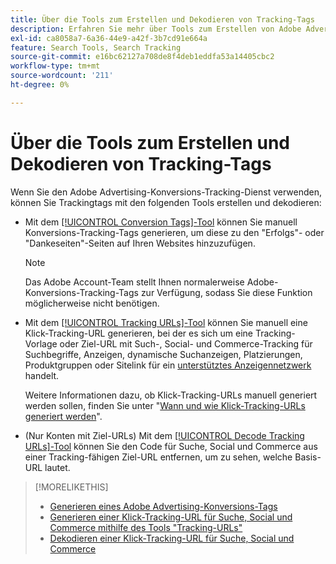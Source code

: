 ```yaml
---
title: Über die Tools zum Erstellen und Dekodieren von Tracking-Tags
description: Erfahren Sie mehr über Tools zum Erstellen von Adobe Advertising-Konversions-Tracking-Tags und Such-, Social- und Commerce-Klick-Tracking-Tags und zum Dekodieren vorhandener Klick-Tracking-Tags.
exl-id: ca8058a7-6a36-44e9-a42f-3b7cd91e664a
feature: Search Tools, Search Tracking
source-git-commit: e16bc62127a708de8f4deb1eddfa53a14405cbc2
workflow-type: tm+mt
source-wordcount: '211'
ht-degree: 0%

---
```


# Über die Tools zum Erstellen und Dekodieren von Tracking-Tags

Wenn Sie den Adobe Advertising-Konversions-Tracking-Dienst verwenden, können Sie Trackingtags mit den folgenden Tools erstellen und dekodieren:

* Mit dem [[!UICONTROL Conversion Tags]-Tool](conversion-tag-generate.md) können Sie manuell Konversions-Tracking-Tags generieren, um diese zu den &quot;Erfolgs&quot;- oder &quot;Dankeseiten&quot;-Seiten auf Ihren Websites hinzuzufügen.

  >[!NOTE]
  >
  >Das Adobe Account-Team stellt Ihnen normalerweise Adobe-Konversions-Tracking-Tags zur Verfügung, sodass Sie diese Funktion möglicherweise nicht benötigen.

* Mit dem [[!UICONTROL Tracking URLs]-Tool](click-tracking-url-generate.md) können Sie manuell eine Klick-Tracking-URL generieren, bei der es sich um eine Tracking-Vorlage oder Ziel-URL mit Such-, Social- und Commerce-Tracking für Suchbegriffe, Anzeigen, dynamische Suchanzeigen, Platzierungen, Produktgruppen oder Sitelink für ein [unterstütztes Anzeigennetzwerk](/help/search-social-commerce/introduction/supported-inventory.md) handelt.

  Weitere Informationen dazu, ob Klick-Tracking-URLs manuell generiert werden sollen, finden Sie unter &quot;[Wann und wie Klick-Tracking-URLs generiert werden](/help/search-social-commerce/tracking/click-tracking-ways-to-generate.md)&quot;.

* (Nur Konten mit Ziel-URLs) Mit dem [[!UICONTROL Decode Tracking URLs]-Tool](click-tracking-url-decode.md) können Sie den Code für Suche, Social und Commerce aus einer Tracking-fähigen Ziel-URL entfernen, um zu sehen, welche Basis-URL lautet.

>[!MORELIKETHIS]
>
>* [Generieren eines Adobe Advertising-Konversions-Tags](conversion-tag-generate.md)
>* [Generieren einer Klick-Tracking-URL für Suche, Social und Commerce mithilfe des Tools &quot;Tracking-URLs&quot;](click-tracking-url-generate.md)
>* [Dekodieren einer Klick-Tracking-URL für Suche, Social und Commerce](click-tracking-url-decode.md)
